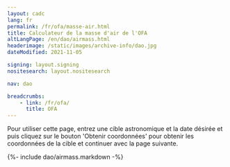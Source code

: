 ```yaml
---
layout: cadc
lang: fr
permalink: /fr/ofa/masse-air.html
title: Calculateur de la masse d'air de l'OFA
altLangPage: /en/dao/airmass.html
headerimage: /static/images/archive-info/dao.jpg
dateModified: 2021-11-05

signing: layout.signing
nositesearch: layout.nositesearch

nav: dao

breadcrumbs:
    - link: /fr/ofa/
      title: OFA
---
```


<p>Pour utiliser cette page, entrez une cible astronomique et la date d&eacute;sir&eacute;e et puis cliquez sur le bouton 'Obtenir coordonn&eacute;es' pour obtenir les coordonn&eacute;es de la cible et continuer avec la page suivante.</p>

{%- include dao/airmass.markdown -%}
